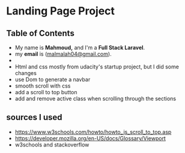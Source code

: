 # Landing Page Project

## Table of Contents

* My name is **Mahmoud,** and I'm a **Full Stack Laravel**.
* my **email** is (malmalah04@gmail.com).
* 
* Html and css mostly from udacity's startup project, but I did some changes
* use Dom to generate a navbar
* smooth scroll with css
* add a scroll to top button
* add and remove active class when scrolling through the sections

## sources I used

* https://www.w3schools.com/howto/howto_js_scroll_to_top.asp
* https://developer.mozilla.org/en-US/docs/Glossary/Viewport
* w3schools and stackoverflow 
